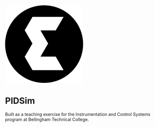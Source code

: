 ![Logo](/public/favicon.ico)

# PIDSim

Built as a teaching exercise for the Instrumentation and Control Systems program at Bellingham Technical College.
